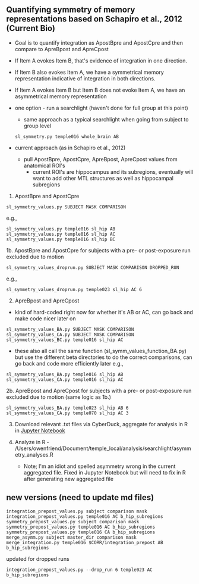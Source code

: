 ## Quantifying symmetry of memory representations based on Schapiro et al., 2012 (Current Bio)
* Goal is to quantify integration as ApostBpre and ApostCpre and then compare to ApreBpost and ApreCpost
* If Item A evokes Item B, that's evidence of integration in one direction.
* If Item B also evokes Item A, we have a symmetrical memory representation indicative of integration in both directions.
* If Item A evokes Item B but Item B does not evoke Item A, we have an asymmetrical memory representation


* one option - run a searchlight (haven't done for full group at this point)
  * same approach as a typical searchlight when going from subject to group level
   ```
   sl_symmetry.py temple016 whole_brain AB
   ```
* current approach (as in Schapiro et al., 2012)
  * pull ApostBpre, ApostCpre, ApreBpost, ApreCpost values from anatomical ROI's
    *  current ROI's are hippocampus and its subregions, eventually will want to add other MTL structures as well as hippocampal subregions
1. ApostBpre and ApostCpre
```
sl_symmetry_values.py SUBJECT MASK COMPARISON
```
e.g., 
```
sl_symmetry_values.py temple016 sl_hip AB
sl_symmetry_values.py temple016 sl_hip AC
sl_symmetry_values.py temple016 sl_hip BC
```
1b. ApostBpre and ApostCpre for subjects with a pre- or post-exposure run excluded due to motion
```
sl_symmetry_values_droprun.py SUBJECT MASK COMPARISON DROPPED_RUN
```
e.g., 
```
sl_symmetry_values_droprun.py temple023 sl_hip AC 6
```

2. ApreBpost and ApreCpost
* kind of hard-coded right now for whether it's AB or AC, can go back and make code nicer later on
```
sl_symmetry_values_BA.py SUBJECT MASK COMPARISON
sl_symmetry_values_CA.py SUBJECT MASK COMPARISON
sl_symmetry_values_BC.py temple016 sl_hip AC
```
* these also all call the same function (sl_symm_values_function_BA.py) but use the different beta directories to do the correct comparisons, can go back and code more efficiently later
e.g.,
```
sl_symmetry_values_BA.py temple016 sl_hip AB
sl_symmetry_values_CA.py temple016 sl_hip AC
```
2b. ApreBpost and ApreCpost for subjects with a pre- or post-exposure run excluded due to motion (same logic as 1b.)
```
sl_symmetry_values_BA.py temple023 sl_hip AB 6
sl_symmetry_values_CA.py temple070 sl_hip AC 3
```


3. Download relevant .txt files via CyberDuck, aggregate for analysis in R in [Jupyter Notebook](http://localhost:8888/notebooks/Documents/temple_local/analysis/searchlight/symmetry_analyses.ipynb?)
  

5. Analyze in R - /Users/owenfriend/Document/temple_local/analysis/searchlight/asymmetry_analyses.R
    * Note; I'm an idiot and spelled asymmetry wrong in the current aggregated file. Fixed in Jupyter Notebook but will need to fix in R after generating new aggregated file






## new versions (need to update md files)
```
integration_prepost_values.py subject comparison mask
integration_prepost_values.py temple016 AC b_hip_subregions
symmetry_prepost_values.py subject comparison mask
symmetry_prepost_values.py temple016 AC b_hip_subregions
symmetry_prepost_values.py temple016 CA b_hip_subregions
merge_asymm.py subject master_dir comparison mask
merge_integration.py temple016 $CORR/integration_prepost AB b_hip_subregions
```



updated for dropped runs
```
integration_prepost_values.py --drop_run 6 temple023 AC b_hip_subregions
```
